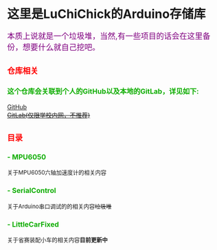 # 这里是LuChiChick的Arduino存储库
<font color=purple size=4>本质上说就是一个垃圾堆，当然,有一些项目的话会在这里备份，想要什么就自己挖吧。</font>
## <font color=red size=4>仓库相关</font>
### <font color=read size=3> 这个仓库会关联到个人的GitHub以及本地的GitLab，详见如下:</font>
[GitHub](https://github.com/LuChiChick/Arduino)  
~~[GitLab(仅限学校内网，不推荐)](http://10.26.26.75/LuChiChick/Arduino)~~
## <font color=red size=4>目录</font>
### <font color=read size=3> - MPU6050</font>  
<font size=2>关于MPU6050六轴加速度计的相关内容</font>
### <font color=read size=3>- SerialControl</font>  
<font size=2>关于Arduino串口调试的的相关内容~~垃圾堆~~
</font>
### <font color=read size=3>- LittleCarFixed</font>  
<font size=2>关于省赛装配小车的相关内容**目前更新中**
</font>
